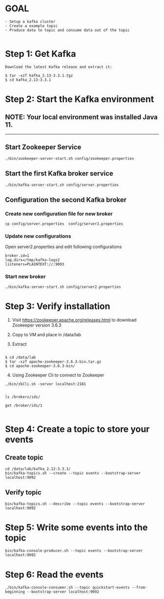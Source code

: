 # GOAL

```
- Setup a kafka cluster
- Create a example topic
- Produce data to topic and consume data out of the topic


```

# Step 1: Get Kafka

```
Download the latest Kafka release and extract it:

$ tar -xzf kafka_2.13-3.3.1.tgz
$ cd kafka_2.13-3.3.1
```

# Step 2: Start the Kafka environment
## NOTE: Your local environment was installed Java 11.
-------
## Start Zookeeper Service

```
./bin/zookeeper-server-start.sh config/zookeeper.properties

```


## Start the first Kafka broker service

```
./bin/kafka-server-start.sh config/server.properties
```

## Configuration the second Kafka broker

### Create new configuration file for new broker

```
cp config/server.properties  config/server2.properties
```

### Update new configurations

Open server2.properties and edit following configurations

```
broker.id=1
log.dirs=/tmp/kafka-logs2
listeners=PLAINTEXT://:9093 

```

### Start new broker

```
./bin/kafka-server-start.sh config/server2.properties

```


# Step 3: Verify installation

1. Visit https://zookeeper.apache.org/releases.html to download Zookeeper version 3.6.3

2. Copy to VM and place in /data/lab

3. Extract 

```

$ cd /data/lab
$ tar -xzf apache-zookeeper-3.6.3-bin.tar.gz
$ cd apache-zookeeper-3.6.3-bin/
```

4. Using Zookeeper Cli to connect to Zookeeper

```
./bin/zkCli.sh -server localhost:2181


ls /brokers/ids/

get /broker/ids/1


```

# Step 4: Create a topic to store your events

## Create topic
```
cd /data/lab/kafka_2.12-3.3.1/
bin/kafka-topics.sh --create --topic events --bootstrap-server localhost:9092
```

## Verify topic

```
bin/kafka-topics.sh --describe --topic events --bootstrap-server localhost:9092

```

# Step 5: Write some events into the topic

```
bin/kafka-console-producer.sh --topic events --bootstrap-server localhost:9092

```

# Step 6: Read the events

```
./bin/kafka-console-consumer.sh --topic quickstart-events --from-beginning --bootstrap-server localhost:9092

```